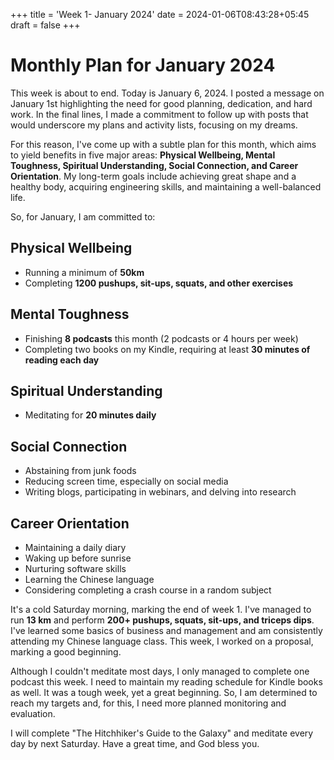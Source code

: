 +++
title = 'Week 1- January 2024'
date = 2024-01-06T08:43:28+05:45
draft = false
+++
# Monthly Plan for January 2024

This week is about to end. Today is January 6, 2024. I posted a message on January 1st highlighting the need for good planning, dedication, and hard work. In the final lines, I made a commitment to follow up with posts that would underscore my plans and activity lists, focusing on my dreams.

For this reason, I've come up with a subtle plan for this month, which aims to yield benefits in five major areas: **Physical Wellbeing, Mental Toughness, Spiritual Understanding, Social Connection, and Career Orientation**. My long-term goals include achieving great shape and a healthy body, acquiring engineering skills, and maintaining a well-balanced life.

So, for January, I am committed to:

## Physical Wellbeing
- Running a minimum of **50km**
- Completing **1200 pushups, sit-ups, squats, and other exercises**

## Mental Toughness
- Finishing **8 podcasts** this month (2 podcasts or 4 hours per week)
- Completing two books on my Kindle, requiring at least **30 minutes of reading each day**

## Spiritual Understanding
- Meditating for **20 minutes daily**

## Social Connection
- Abstaining from junk foods
- Reducing screen time, especially on social media
- Writing blogs, participating in webinars, and delving into research

## Career Orientation
- Maintaining a daily diary
- Waking up before sunrise
- Nurturing software skills
- Learning the Chinese language
- Considering completing a crash course in a random subject

It's a cold Saturday morning, marking the end of week 1. I've managed to run **13 km** and perform **200+ pushups, squats, sit-ups, and triceps dips**. I've learned some basics of business and management and am consistently attending my Chinese language class. This week, I worked on a proposal, marking a good beginning.

Although I couldn't meditate most days, I only managed to complete one podcast this week. I need to maintain my reading schedule for Kindle books as well. It was a tough week, yet a great beginning. So, I am determined to reach my targets and, for this, I need more planned monitoring and evaluation.

I will complete "The Hitchhiker's Guide to the Galaxy" and meditate every day by next Saturday. Have a great time, and God bless you.
